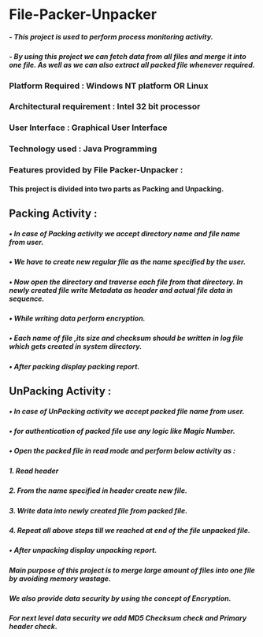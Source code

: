 # File-Packer-Unpacker

##### - This project is used to perform process monitoring activity. 
##### - By using this project we can fetch data from all files and merge it into one file. As well as we can also extract all packed file whenever required.

### Platform Required : Windows NT platform OR Linux 

### Architectural requirement : Intel 32 bit processor

### User Interface : Graphical User Interface 

### Technology used : Java Programming 

### Features provided by File Packer-Unpacker :
#### This project is divided into two parts as Packing and Unpacking.

## Packing Activity : 
#####  • In case of Packing activity we accept directory name and file name from user. 
##### • We have to create new regular file as the name specified by the user. 
##### • Now open the directory and traverse each file from that directory. In newly created file write Metadata as header and actual file data in sequence. 
##### • While writing data perform encryption. 
##### • Each name of file ,its size and checksum should be written in log file which gets created in system directory.
##### • After packing display packing report. 

## UnPacking Activity :
##### • In case of UnPacking activity we accept packed file name from user. 
##### • for authentication of packed file use any logic like Magic Number. 
##### • Open the packed file in read mode and perform below activity as :
##### 1. Read header 
##### 2. From the name specified in header create new file. 
##### 3. Write data into newly created file from packed file. 
##### 4. Repeat all above steps till we reached at end of the file unpacked file. 

##### • After unpacking display unpacking report. 
##### Main purpose of this project is to merge large amount of files into one file by avoiding memory wastage.
##### We also provide data security by using the concept of Encryption. 
##### For next level data security we add MD5 Checksum check and Primary header check. 
